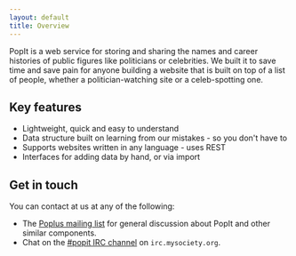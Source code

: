 ```yaml
---
layout: default
title: Overview
---
```


PopIt is a web service for storing and sharing the names and career histories of public figures like politicians or celebrities. We built it to save time and save pain for anyone building a website that is built on top of a list of people, whether a politician-watching site or a celeb-spotting one.

## Key features

* Lightweight, quick and easy to understand
* Data structure built on learning from our mistakes - so you don't have to
* Supports websites written in any language - uses REST
* Interfaces for adding data by hand, or via import

## Get in touch

You can contact at us at any of the following:

  * The [Poplus mailing list](https://groups.google.com/forum/#!forum/poplus) for general discussion about PopIt and other similar components.
  * Chat on the [#popit IRC channel](irc://irc.mysociety.org/popit) on `irc.mysociety.org`.
